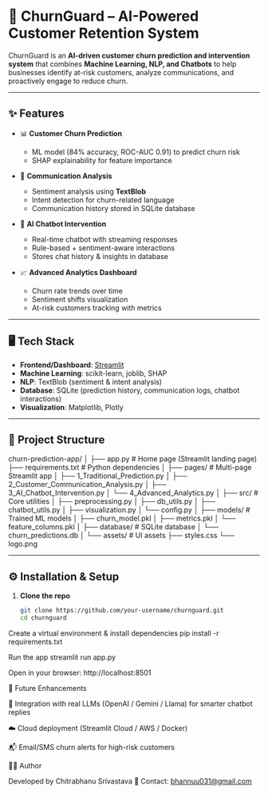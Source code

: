 # 🤖 ChurnGuard – AI-Powered Customer Retention System

ChurnGuard is an **AI-driven customer churn prediction and intervention system** that combines **Machine Learning, NLP, and Chatbots** to help businesses identify at-risk customers, analyze communications, and proactively engage to reduce churn.

---

## ✨ Features

- 📊 **Customer Churn Prediction**
  - ML model (84% accuracy, ROC-AUC 0.91) to predict churn risk  
  - SHAP explainability for feature importance  

- 💬 **Communication Analysis**
  - Sentiment analysis using **TextBlob**  
  - Intent detection for churn-related language  
  - Communication history stored in SQLite database  

- 🤖 **AI Chatbot Intervention**
  - Real-time chatbot with streaming responses  
  - Rule-based + sentiment-aware interactions  
  - Stores chat history & insights in database  

- 📈 **Advanced Analytics Dashboard**
  - Churn rate trends over time  
  - Sentiment shifts visualization  
  - At-risk customers tracking with metrics  

---

## 🖥️ Tech Stack

- **Frontend/Dashboard**: [Streamlit](https://streamlit.io/)  
- **Machine Learning**: scikit-learn, joblib, SHAP  
- **NLP**: TextBlob (sentiment & intent analysis)  
- **Database**: SQLite (prediction history, communication logs, chatbot interactions)  
- **Visualization**: Matplotlib, Plotly  

---

## 📂 Project Structure
churn-prediction-app/
│
├── app.py # Home page (Streamlit landing page)
├── requirements.txt # Python dependencies
│
├── pages/ # Multi-page Streamlit app
│ ├── 1_Traditional_Prediction.py
│ ├── 2_Customer_Communication_Analysis.py
│ ├── 3_AI_Chatbot_Intervention.py
│ └── 4_Advanced_Analytics.py
│
├── src/ # Core utilities
│ ├── preprocessing.py
│ ├── db_utils.py
│ ├── chatbot_utils.py
│ ├── visualization.py
│ └── config.py
│
├── models/ # Trained ML models
│ ├── churn_model.pkl
│ ├── metrics.pkl
│ └── feature_columns.pkl
│
├── database/ # SQLite database
│ └── churn_predictions.db
│
└── assets/ # UI assets
├── styles.css
└── logo.png


---

## ⚙️ Installation & Setup
1. **Clone the repo**
   ```bash
   git clone https://github.com/your-username/churnguard.git
   cd churnguard
Create a virtual environment & install dependencies
pip install -r requirements.txt

Run the app
streamlit run app.py

Open in your browser: http://localhost:8501

🚀 Future Enhancements

🔗 Integration with real LLMs (OpenAI / Gemini / Llama) for smarter chatbot replies

☁️ Cloud deployment (Streamlit Cloud / AWS / Docker)

📬 Email/SMS churn alerts for high-risk customers

👨‍💻 Author

Developed by Chitrabhanu Srivastava
📧 Contact: bhannuu031@gmail.com
